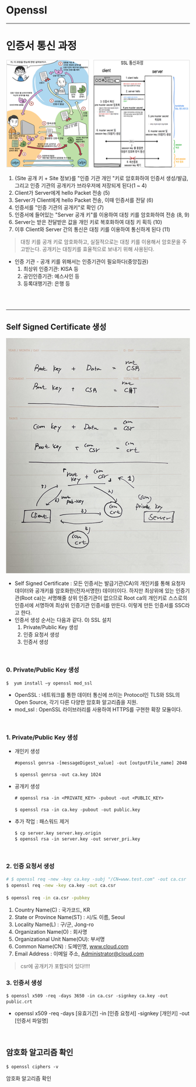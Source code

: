 # Openssl

---
# 인증서 통신 과정
![SSL_FLow](../img/ssl_flow.png)
1. {Site 공개 키 + Site 정보}를 "인증 기관 개인 "키로 암호화하여 인증서 생성/발급, 그리고 인증 기관의 공개키가 브라우저에 저장되게 된다(1 ~ 4)
2. Client가 Server에게 hello Packet 전송 (5)
3. Server가 Client에게 hello Packet 전송, 이때 인증서를 전달 (6)
4. 인증서를 "인증 기관의 공개키"로 확인 (7)
5. 인증서에 들어있는 "Server 공개 키"를 이용하여 대칭 키를 암호화하여 전송 (8, 9)
6. Server는 받은 전달받은 값을 개인 키로 복호화하여 대칭 키 획득 (10)
7. 이후 Client와 Server 간의 통신은 대칭 키를 이용하여 통신하게 된다 (11)
> 대칭 키를 공개 키로 암호화하고, 실질적으로는 대칭 키를 이용해서 암호문을 주고받는다. 공개키는 대칭키를 효율적으로 보내기 위해 사용된다.

* 인증 기관 - 공개 키를 위해서는 인증기관이 필요하다(중앙집권)
    1) 최상위 인증기관: KISA 등
    2) 공인인증기관: 예스사인 등
    3) 등록대행기관: 은행 등

</br>
</br>



---
## Self Signed Certificate 생성
![Openssl_flow](../img/openssl_flow.jpg)
* Self Signed Certificate : 모든 인증서는 발급기관(CA)의 개인키를 통해 요청자 데이터와 공개키를 암호화한(전자서명한) 데이터이다. 하지만 최상위에 있는 인증기관(Root ca)는 서명해줄 상위 인증기관이 없으므로 Root ca의 개인키로 스스로의 인증서에 서명하여 최상위 인증기관 인증서를 만든다. 이렇게 만든 인증서를 SSC라고 한다.
* 인증서 생성 순서는 다음과 같다.
    0) SSL 설치
    1) Private/Public Key 생성
    2) 인증 요청서 생성
    3) 인증서 생성
</br>

### 0. Private/Public Key 생성
```
$  yum install –y openssl mod_ssl
```
* OpenSSL : 네트워크를 통한 데이터 통신에 쓰이는 Protocol인 TLS와 SSL의 Open Source, 각기 다른 다양한 암호화 알고리즘을 지원.
* mod_ssl : OpenSSL 라이브러리를 사용하여 HTTPS를 구현한 확장 모듈이다.
</br>

### 1. Private/Public Key 생성
* 개인키 생성
    ```
    #openssl genrsa -[messageDigest_value] -out [outputFile_name] 2048

    $ openssl genrsa -out ca.key 1024
    ```
* 공개키 생성
    ```
    # openssl rsa -in <PRIVATE_KEY> -pubout -out <PUBLIC_KEY>

    $ openssl rsa -in ca.key -pubout -out public.key
    ```

* 추가 작업 : 패스워드 제거
    ```
    $ cp server.key server.key.origin
    $ openssl rsa -in server.key -out server_pri.key
    ```
</br>


### 2. 인증 요청서 생성
```sh
# $ openssl req -new -key ca.key -subj "/CN=www.test.com" -out ca.csr
$ openssl req -new -key ca.key -out ca.csr

$ openssl req -in ca.csr -pubkey
```
1) Country Name(C) : 국가코드, KR
2) State or Province Name(ST) : 시/도 이름, Seoul
3) Locality Name(L) : 구/군, Jong-ro
4) Organization Name(O) : 회사명
5) Organizational Unit Name(OU): 부서명
6) Common Name(CN) : 도메인명, www.cloud.com
7) Email Address : 이메일 주소, Administrator@cloud.com
> csr에 공개키가 포함되어 있다!!!!


### 3. 인증서 생성
```
$ openssl x509 -req -days 3650 -in ca.csr -signkey ca.key -out public.crt
```
* openssl x509 -req -days [유효기간] -in [인증 요청서] -signkey [개인키] -out [인증서 파일명]
</br>


## 암호화 알고리즘 확인
```
$ openssl ciphers -v
```
암호화 알고리즘 확인